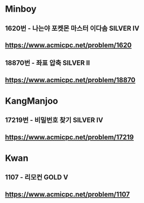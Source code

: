 # Minboy
## 1620번 - 나는야 포켓몬 마스터 이다솜 SILVER IV
## https://www.acmicpc.net/problem/1620
## 18870번 - 좌표 압축 SILVER II
## https://www.acmicpc.net/problem/18870

# KangManjoo
## 17219번 - 비밀번호 찾기 SILVER IV
## https://www.acmicpc.net/problem/17219

# Kwan
## 1107 - 리모컨 GOLD V
## https://www.acmicpc.net/problem/1107
